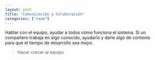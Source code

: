 ```yaml
---
layout: post
title: "Comunicación y Colaboración"
categories: ["team"]
---
```


Hablar con el equipo, ayudar a todos cómo funciona el <!--more-->sistema.
Si un compañero trabaja en algo conocido, ayudarlo y darle algo de contexto para que el tiempo de desarrollo sea mejor.

> Hacer crecer al equipo
